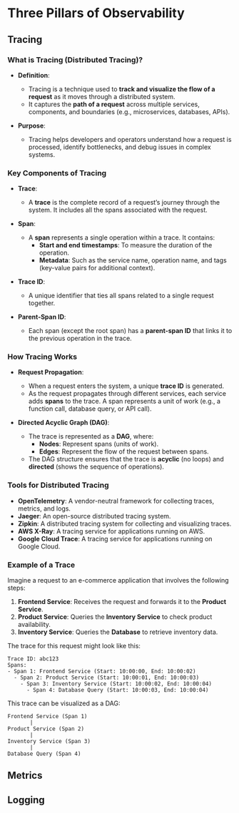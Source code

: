 # Three Pillars of Observability

## Tracing

### **What is Tracing (Distributed Tracing)?**
   - **Definition**:
     - Tracing is a technique used to **track and visualize the flow of a request** as it moves through a distributed system.
     - It captures the **path of a request** across multiple services, components, and boundaries (e.g., microservices, databases, APIs).

   - **Purpose**:
     - Tracing helps developers and operators understand how a request is processed, identify bottlenecks, and debug issues in complex systems.



### **Key Components of Tracing**
   - **Trace**:
     - A **trace** is the complete record of a request’s journey through the system. It includes all the spans associated with the request.

   - **Span**:
     - A **span** represents a single operation within a trace. It contains:
       - **Start and end timestamps**: To measure the duration of the operation.
       - **Metadata**: Such as the service name, operation name, and tags (key-value pairs for additional context).

   - **Trace ID**:
     - A unique identifier that ties all spans related to a single request together.

   - **Parent-Span ID**:
     - Each span (except the root span) has a **parent-span ID** that links it to the previous operation in the trace.


### **How Tracing Works**
   - **Request Propagation**:
     - When a request enters the system, a unique **trace ID** is generated.
     - As the request propagates through different services, each service adds **spans** to the trace. A span represents a unit of work (e.g., a function call, database query, or API call).

   - **Directed Acyclic Graph (DAG)**:
     - The trace is represented as a **DAG**, where:
       - **Nodes**: Represent spans (units of work).
       - **Edges**: Represent the flow of the request between spans.
     - The DAG structure ensures that the trace is **acyclic** (no loops) and **directed** (shows the sequence of operations).


### **Tools for Distributed Tracing**
   - **OpenTelemetry**: A vendor-neutral framework for collecting traces, metrics, and logs.
   - **Jaeger**: An open-source distributed tracing system.
   - **Zipkin**: A distributed tracing system for collecting and visualizing traces.
   - **AWS X-Ray**: A tracing service for applications running on AWS.
   - **Google Cloud Trace**: A tracing service for applications running on Google Cloud.

### **Example of a Trace**
Imagine a request to an e-commerce application that involves the following steps:
1. **Frontend Service**: Receives the request and forwards it to the **Product Service**.
2. **Product Service**: Queries the **Inventory Service** to check product availability.
3. **Inventory Service**: Queries the **Database** to retrieve inventory data.

The trace for this request might look like this:

```plaintext
Trace ID: abc123
Spans:
- Span 1: Frontend Service (Start: 10:00:00, End: 10:00:02)
  - Span 2: Product Service (Start: 10:00:01, End: 10:00:03)
    - Span 3: Inventory Service (Start: 10:00:02, End: 10:00:04)
      - Span 4: Database Query (Start: 10:00:03, End: 10:00:04)
```

This trace can be visualized as a DAG:
```
Frontend Service (Span 1)
       |
Product Service (Span 2)
       |
Inventory Service (Span 3)
       |
Database Query (Span 4)
```



## Metrics

## Logging
